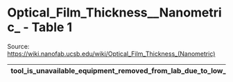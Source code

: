 # Optical_Film_Thickness__Nanometric_ - Table 1

Source: https://wiki.nanofab.ucsb.edu/wiki/Optical_Film_Thickness_(Nanometric)

| tool_is_unavailable_equipment_removed_from_lab_due_to_low_usage_on_2022_03_22_repalced_by_the_newer_filmetrics_f40   |
|----------------------------------------------------------------------------------------------------------------------|